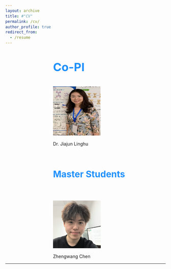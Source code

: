 ```yaml
---
layout: archive
title: #"CV"
permalink: /cv/
author_profile: true
redirect_from:
  - /resume
---
```


<div style="margin-left: 150px;">  
<span style="line-height: 1; font-size:18px"> <h1 style="color:	#1E90FF;">Co-PI</h1> </span> <br />
<img src="../images/lh.jpg" alt="Dr.Jiajun Linghu" width="150" height="155" />  
 <p class="name">Dr. Jiajun Linghu</p>  
  <br /> 
  
<span style="line-height: 1; font-size:18px"> <h1 style="color:	#1E90FF;">Master Students</h1> </span> <br />  <br />   


<img src="../images/zw.png" alt="Zhengwang Chen" width="150" height="150" />  
<p class="name">Zhengwang Chen</p>  

</div>




  
---

